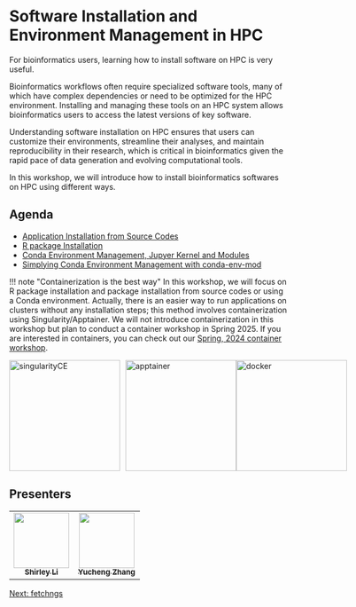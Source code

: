# Software Installation and Environment Management in HPC
For bioinformatics users, learning how to install software on HPC is very useful. 

Bioinformatics workflows often require specialized software tools, many of which have complex dependencies or need to be optimized for the HPC environment. Installing and managing these tools on an HPC system allows bioinformatics users to access the latest versions of key software. 

Understanding software installation on HPC ensures that users can customize their environments, streamline their analyses, and maintain reproducibility in their research, which is critical in bioinformatics given the rapid pace of data generation and evolving computational tools.

In this workshop, we will introduce how to install bioinformatics softwares on HPC using different ways. 



## Agenda

- [Application Installation from Source Codes](01_source.md)
- [R package Installation](02_R.md)
- [Conda Environment Management, Jupyer Kernel and Modules](03_conda.md)
- [Simplying Conda Environment Management with conda-env-mod](04_conda-env-mod.md)


!!! note "Containerization is the best way"
  In this workshop, we will focus on R package installation and package installation from source codes or using a Conda environment. Actually, there is an easier way to run applications on clusters without any installation steps; this method involves containerization using Singularity/Apptainer. We will not introduce containerization in this workshop but plan to conduct a container workshop in Spring 2025. If you are interested in containers, you can check out our [Spring, 2024 container workshop](https://zhan4429.github.io/TuftsContainers.github.io/).
<div style="display: flex; align-items: center;">
  <img src="https://docs.sylabs.io/guides/3.8/user-guide/_static/logo.png" alt="singularityCE" style="height:200px; margin-right: 10px;"/>
  <img src="https://apptainer.org/docs/user/main/_static/logo.png" alt="apptainer" style="height:200px;" />
  <img src="https://www.vikingsoftware.com/wp-content/uploads/2024/02/Docker.png" alt="docker" style="height:200px;" />
</div>


## Presenters

<!-- ALL-CONTRIBUTORS-LIST:START - Do not remove or modify this section -->
<!-- prettier-ignore-start -->
<!-- markdownlint-disable -->
<table>
  <tr>
    <td align="center"><a href="https://github.com/shirleyxueli41"><img src="https://avatars.githubusercontent.com/u/88347911?v=4" width="100px;" alt=""/><br /><sub><b>Shirley Li</b></sub></a><br /></
    td>
    <td align="center"><a href="https://github.com/zhan4429"><img src="https://avatars.githubusercontent.com/u/90942318" width="100px;" alt=""/><br /><sub><b>Yucheng Zhang</b></sub></a><br /></td>    
  </tr>
</table>

<!-- markdownlint-enable -->
<!-- prettier-ignore-end -->

<!-- ALL-CONTRIBUTORS-LIST:END -->
[Next: fetchngs](01_fetchngs.md)
